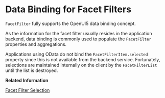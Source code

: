 <!-- loioe17becae8bf446ac92f169b726373f0a -->

# Data Binding for Facet Filters

`FacetFilter` fully supports the OpenUI5 data binding concept.

As the information for the facet filter usually resides in the application backend, data binding is commonly used to populate the `FacetFilter` properties and aggregations.

Applications using OData do not bind the `FacetFilterItem.selected` property since this is not available from the backend service. Fortunately, selections are maintained internally on the client by the `FacetFilterList` until the list is destroyed.

**Related Information**  


[Facet Filter Selection](facet-filter-selection-ef860fc.md "The FacetFilterList.getSelectedItems() method returns a copy of each selected facet filter item. You use the method to get the selected filter items when filtering the target data set.")

